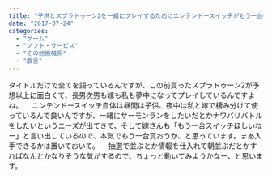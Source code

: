 ```yaml
---
title: "子供とスプラトゥーン2を一緒にプレイするためにニンテンドースイッチがもう一台欲しい"
date: "2017-07-24"
categories: 
  - "ゲーム"
  - "ソフト・サービス"
  - "その他機械系"
  - "戯言"
---
```


タイトルだけで全てを語っているんですが、この前買ったスプラトゥーン2が予想以上に面白くて、長男次男も嫁も私も夢中になってプレイしているんですよね。 　ニンテンドースイッチ自体は昼間は子供、夜中は私と嫁で棲み分けて使っているんで良いんですが、一緒にサーモンランをしたいだとかナワバリバトルをしたいというニーズが出てきて、そして嫁さんも「もう一台スイッチほしいねー」と言い出しているので、本気でもう一台買おうか、と思っています。まあ入手できるかは置いておいて。 　抽選で並ぶとか情報を仕入れて朝並ぶだとかすればなんとかなりそうな気がするので、ちょっと動いてみようかなー、と思います。
